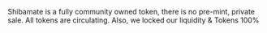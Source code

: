 Shibamate is a fully community owned token, there is no pre-mint, private sale. All tokens are circulating. Also, we locked our liquidity & Tokens 100%
